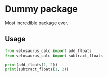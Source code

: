 # Dummy package

Most incredible package ever.

## Usage

```python
from velosaurus_calc import add_floats
from velosaurus_calc import subtract_floats

print(add_floats(1, 2))
print(subtract_floats(1, 2))
```

